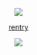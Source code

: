 <div align="center">
  
![](https://komarev.com/ghpvc/?username=undeadlost&label=♡&style=flat-plastic&color=grey)

[rentry](https://rentry.co/yumms)

</div>
<p align="center">
  <img src="https://file.garden/ZjhOfU74SkXuNnGg/soilesies.jpg"></img></a>
</p>
<div align="center">

&nbsp;

&nbsp;
